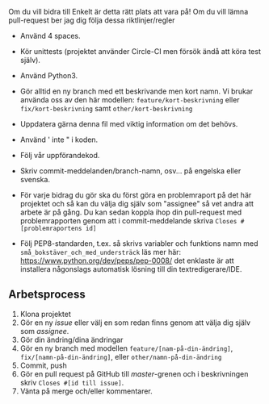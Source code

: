Om du vill bidra till Enkelt är detta rätt plats att vara på! Om du vill lämna pull-request ber jag dig följa dessa riktlinjer/regler

* Använd 4 spaces.

* Kör unittests (projektet använder Circle-CI men försök ändå att köra test själv).

* Använd Python3.

* Gör alltid en ny branch med ett beskrivande men kort namn. Vi brukar använda oss av den här modellen:
`feature/kort-beskrivning` eller `fix/kort-beskrivning` samt `other/kort-beskrivning`

* Uppdatera gärna denna fil med viktig information om det behövs.

* Använd ' inte " i koden.

* Följ vår uppförandekod.

* Skriv commit-meddelanden/branch-namn, osv... på engelska eller svenska.

* För varje bidrag du gör ska du först göra en problemraport på det här projektet och så kan du välja dig själv som "assignee" så vet andra att arbete är på gång.
Du kan sedan koppla ihop din pull-request med problemrapporten genom att i commit-meddelande skriva `Closes #[problemraportens id]`

* Följ PEP8-standarden, t.ex. så skrivs variabler och funktions namn med `små_bokstäver_och_med_understräck` läs mer här: https://www.python.org/dev/peps/pep-0008/
det enklaste är att installera någonslags automatisk lösning till din textredigerare/IDE.

## Arbetsprocess

1. Klona projektet
2. Gör en ny _issue_ eller välj en som redan finns genom att välja dig själv som _assignee_.
3. Gör din ändring/dina ändringar
4. Gör en ny branch med modellen `feature/[nam-på-din-ändring]`, `fix/[namn-på-din-ändring]`, eller `other/namn-på-din-ändring`
5. Commit, push
6. Gör en pull request på GitHub till _master_-grenen och i beskrivningen skriv `Closes #[id till issue]`.
7. Vänta på merge och/eller kommentarer.
